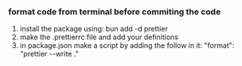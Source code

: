 ### format code from terminal before commiting the code

1. install the package using: bun add -d prettier
2. make the .prettierrc file and add your definitions
3. in package.json make a script by adding the follow in it: "format": "prettier --write ."
